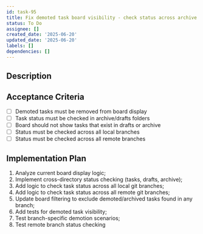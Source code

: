 ```yaml
---
id: task-95
title: Fix demoted task board visibility - check status across archive and drafts
status: To Do
assignee: []
created_date: '2025-06-20'
updated_date: '2025-06-20'
labels: []
dependencies: []
---
```


## Description

## Acceptance Criteria

- [ ] Demoted tasks must be removed from board display
- [ ] Task status must be checked in archive/drafts folders
- [ ] Board should not show tasks that exist in drafts or archive
- [ ] Status must be checked across all local branches
- [ ] Status must be checked across all remote branches

## Implementation Plan

1. Analyze current board display logic; 
2. Implement cross-directory status checking (tasks, drafts, archive); 
3. Add logic to check task status across all local git branches; 
4. Add logic to check task status across all remote git branches; 
5. Update board filtering to exclude demoted/archived tasks found in any branch; 
6. Add tests for demoted task visibility; 
7. Test branch-specific demotion scenarios; 
8. Test remote branch status checking
